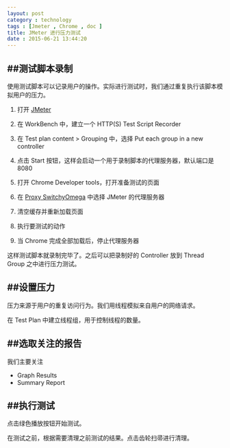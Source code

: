 ```yaml
---
layout: post
category : technology
tags : [Jmeter , Chrome , doc ]
title: JMeter 进行压力测试
date : 2015-06-21 13:44:20
---
```



##测试脚本录制
-------------

使用测试脚本可以记录用户的操作。实际进行测试时，我们通过重复执行该脚本模拟用户的压力。

1. 打开 [JMeter](http://jmeter.apache.org/)

2. 在 WorkBench 中，建立一个 HTTP(S) Test Script Recorder

3. 在 Test plan content > Grouping 中，选择 Put each group in a new controller
 
4. 点击 Start 按钮，这样会启动一个用于录制脚本的代理服务器，默认端口是 8080

5. 打开 Chrome Developer tools，打开准备测试的页面

6. 在 [Proxy SwitchyOmega](https://github.com/FelisCatus/SwitchyOmega) 中选择 JMeter 的代理服务器

7. 清空缓存并重新加载页面
  
8. 执行要测试的动作

9. 当 Chrome 完成全部加载后，停止代理服务器

这样测试脚本就录制完毕了。之后可以把录制好的 Controller 放到 Thread Group 之中进行压力测试。


##设置压力
-------------

压力来源于用户的重复访问行为。我们用线程模拟来自用户的网络请求。

在 Test Plan 中建立线程组，用于控制线程的数量。


##选取关注的报告
-------------

我们主要关注

* Graph Results
* Summary Report

##执行测试
-------------

点击绿色播放按钮开始测试。

在测试之前，根据需要清理之前测试的结果。点击齿轮扫帚进行清理。